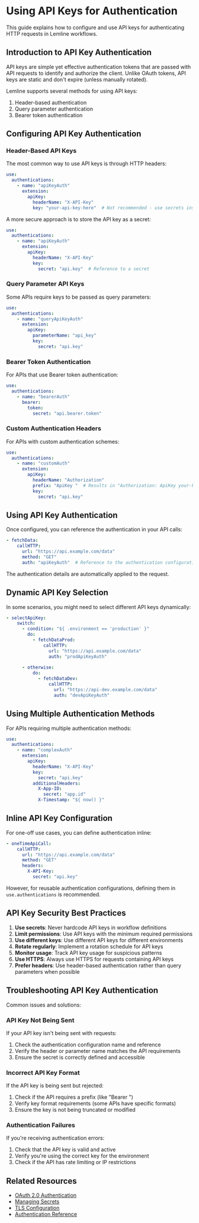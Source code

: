 # Using API Keys for Authentication

This guide explains how to configure and use API keys for authenticating HTTP requests in Lemline workflows.

## Introduction to API Key Authentication

API keys are simple yet effective authentication tokens that are passed with API requests to identify and authorize the client. Unlike OAuth tokens, API keys are static and don't expire (unless manually rotated).

Lemline supports several methods for using API keys:

1. Header-based authentication
2. Query parameter authentication
3. Bearer token authentication

## Configuring API Key Authentication

### Header-Based API Keys

The most common way to use API keys is through HTTP headers:

```yaml
use:
  authentications:
    - name: "apiKeyAuth"
      extension:
        apiKey:
          headerName: "X-API-Key"
          key: "your-api-key-here"  # Not recommended - use secrets instead
```

A more secure approach is to store the API key as a secret:

```yaml
use:
  authentications:
    - name: "apiKeyAuth"
      extension:
        apiKey:
          headerName: "X-API-Key"
          key:
            secret: "api.key"  # Reference to a secret
```

### Query Parameter API Keys

Some APIs require keys to be passed as query parameters:

```yaml
use:
  authentications:
    - name: "queryApiKeyAuth"
      extension:
        apiKey:
          parameterName: "api_key"
          key:
            secret: "api.key"
```

### Bearer Token Authentication

For APIs that use Bearer token authentication:

```yaml
use:
  authentications:
    - name: "bearerAuth"
      bearer:
        token:
          secret: "api.bearer.token"
```

### Custom Authentication Headers

For APIs with custom authentication schemes:

```yaml
use:
  authentications:
    - name: "customAuth"
      extension:
        apiKey:
          headerName: "Authorization"
          prefix: "ApiKey "  # Results in "Authorization: ApiKey your-key"
          key:
            secret: "api.key"
```

## Using API Key Authentication

Once configured, you can reference the authentication in your API calls:

```yaml
- fetchData:
    callHTTP:
      url: "https://api.example.com/data"
      method: "GET"
      auth: "apiKeyAuth"  # Reference to the authentication configuration
```

The authentication details are automatically applied to the request.

## Dynamic API Key Selection

In some scenarios, you might need to select different API keys dynamically:

```yaml
- selectApiKey:
    switch:
      - condition: "${ .environment == 'production' }"
        do:
          - fetchDataProd:
              callHTTP:
                url: "https://api.example.com/data"
                auth: "prodApiKeyAuth"
      
      - otherwise:
          do:
            - fetchDataDev:
                callHTTP:
                  url: "https://api-dev.example.com/data"
                  auth: "devApiKeyAuth"
```

## Using Multiple Authentication Methods

For APIs requiring multiple authentication methods:

```yaml
use:
  authentications:
    - name: "complexAuth"
      extension:
        apiKey:
          headerName: "X-API-Key"
          key:
            secret: "api.key"
          additionalHeaders:
            X-App-ID:
              secret: "app.id"
            X-Timestamp: "${ now() }"
```

## Inline API Key Configuration

For one-off use cases, you can define authentication inline:

```yaml
- oneTimeApiCall:
    callHTTP:
      url: "https://api.example.com/data"
      method: "GET"
      headers:
        X-API-Key:
          secret: "api.key"
```

However, for reusable authentication configurations, defining them in `use.authentications` is recommended.

## API Key Security Best Practices

1. **Use secrets**: Never hardcode API keys in workflow definitions
2. **Limit permissions**: Use API keys with the minimum required permissions
3. **Use different keys**: Use different API keys for different environments
4. **Rotate regularly**: Implement a rotation schedule for API keys
5. **Monitor usage**: Track API key usage for suspicious patterns
6. **Use HTTPS**: Always use HTTPS for requests containing API keys
7. **Prefer headers**: Use header-based authentication rather than query parameters when possible

## Troubleshooting API Key Authentication

Common issues and solutions:

### API Key Not Being Sent

If your API key isn't being sent with requests:

1. Check the authentication configuration name and reference
2. Verify the header or parameter name matches the API requirements
3. Ensure the secret is correctly defined and accessible

### Incorrect API Key Format

If the API key is being sent but rejected:

1. Check if the API requires a prefix (like "Bearer ")
2. Verify key format requirements (some APIs have specific formats)
3. Ensure the key is not being truncated or modified

### Authentication Failures

If you're receiving authentication errors:

1. Check that the API key is valid and active
2. Verify you're using the correct key for the environment
3. Check if the API has rate limiting or IP restrictions

## Related Resources

- [OAuth 2.0 Authentication](lemline-howto-oauth2.md)
- [Managing Secrets](lemline-howto-secrets.md)
- [TLS Configuration](lemline-howto-tls.md)
- [Authentication Reference](lemline-ref-auth.md)